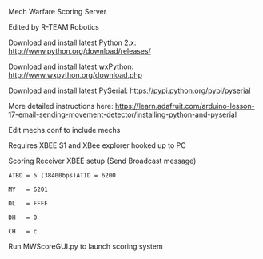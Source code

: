 Mech Warfare Scoring Server

Edited by R-TEAM Robotics

Download and install latest Python 2.x: http://www.python.org/download/releases/

Download and install latest wxPython: http://www.wxpython.org/download.php

Download and install latest PySerial: https://pypi.python.org/pypi/pyserial

More detailed instructions here: https://learn.adafruit.com/arduino-lesson-17-email-sending-movement-detector/installing-python-and-pyserial

Edit mechs.conf to include mechs

Requires XBEE S1 and XBee explorer hooked up to PC

Scoring Receiver XBEE setup (Send Broadcast message)

    ATBD = 5 (38400bps)ATID = 6200
    
    MY   = 6201
    
    DL   = FFFF
    
    DH   = 0
    
    CH   = c

Run MWScoreGUI.py to launch scoring system
